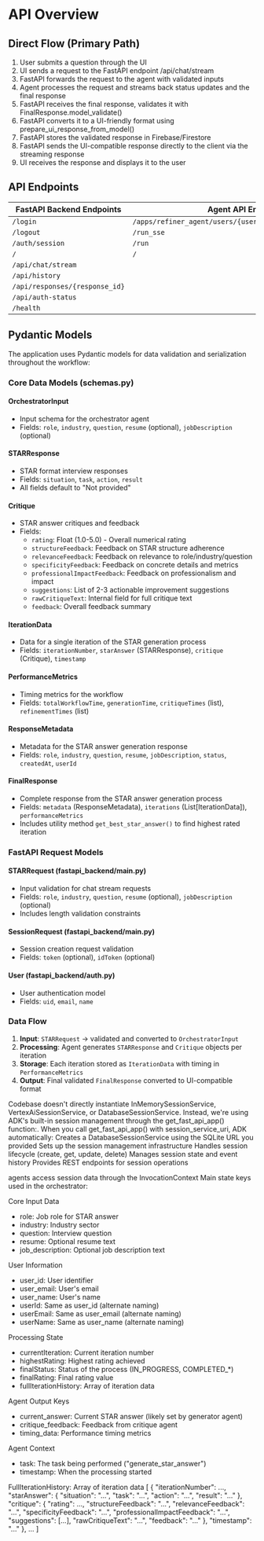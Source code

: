 # API Overview

## Direct Flow (Primary Path)

  1. User submits a question through the UI
  2. UI sends a request to the FastAPI endpoint /api/chat/stream
  3. FastAPI forwards the request to the agent with validated inputs
  4. Agent processes the request and streams back status updates and the final response
  5. FastAPI receives the final response, validates it with FinalResponse.model_validate()
  6. FastAPI converts it to a UI-friendly format using prepare_ui_response_from_model()
  7. FastAPI stores the validated response in Firebase/Firestore
  8. FastAPI sends the UI-compatible response directly to the client via the streaming response
  9. UI receives the response and displays it to the user

## API Endpoints

| FastAPI Backend Endpoints             | Agent API Endpoints                                            |
|---------------------------------------|---------------------------------------------------------------|
| `/login`                              | `/apps/refiner_agent/users/{user_id}/sessions/{session_id}`    |
| `/logout`                             | `/run_sse`                                                     |
| `/auth/session`                       | `/run`                                                         |
| `/`                                   | `/`                                                            |
| `/api/chat/stream`                    |                                                               |
| `/api/history`                        |                                                               |
| `/api/responses/{response_id}`        |                                                               |
| `/api/auth-status`                    |                                                               |
| `/health`                             |                                                               |

## Pydantic Models

The application uses Pydantic models for data validation and serialization throughout the workflow:

### Core Data Models (schemas.py)

#### **OrchestratorInput**
- Input schema for the orchestrator agent
- Fields: `role`, `industry`, `question`, `resume` (optional), `jobDescription` (optional)

#### **STARResponse** 
- STAR format interview responses
- Fields: `situation`, `task`, `action`, `result`
- All fields default to "Not provided"

#### **Critique**
- STAR answer critiques and feedback
- Fields:
  - `rating`: Float (1.0-5.0) - Overall numerical rating
  - `structureFeedback`: Feedback on STAR structure adherence
  - `relevanceFeedback`: Feedback on relevance to role/industry/question
  - `specificityFeedback`: Feedback on concrete details and metrics
  - `professionalImpactFeedback`: Feedback on professionalism and impact
  - `suggestions`: List of 2-3 actionable improvement suggestions
  - `rawCritiqueText`: Internal field for full critique text
  - `feedback`: Overall feedback summary

#### **IterationData**
- Data for a single iteration of the STAR generation process
- Fields: `iterationNumber`, `starAnswer` (STARResponse), `critique` (Critique), `timestamp`

#### **PerformanceMetrics**
- Timing metrics for the workflow
- Fields: `totalWorkflowTime`, `generationTime`, `critiqueTimes` (list), `refinementTimes` (list)

#### **ResponseMetadata**
- Metadata for the STAR answer generation response
- Fields: `role`, `industry`, `question`, `resume`, `jobDescription`, `status`, `createdAt`, `userId`

#### **FinalResponse**
- Complete response from the STAR answer generation process
- Fields: `metadata` (ResponseMetadata), `iterations` (List[IterationData]), `performanceMetrics`
- Includes utility method `get_best_star_answer()` to find highest rated iteration

### FastAPI Request Models

#### **STARRequest** (fastapi_backend/main.py)
- Input validation for chat stream requests
- Fields: `role`, `industry`, `question`, `resume` (optional), `jobDescription` (optional)
- Includes length validation constraints

#### **SessionRequest** (fastapi_backend/main.py)
- Session creation request validation
- Fields: `token` (optional), `idToken` (optional)

#### **User** (fastapi_backend/auth.py)
- User authentication model
- Fields: `uid`, `email`, `name`

### Data Flow
1. **Input**: `STARRequest` → validated and converted to `OrchestratorInput`
2. **Processing**: Agent generates `STARResponse` and `Critique` objects per iteration
3. **Storage**: Each iteration stored as `IterationData` with timing in `PerformanceMetrics`
4. **Output**: Final validated `FinalResponse` converted to UI-compatible format


Codebase doesn't directly instantiate InMemorySessionService, VertexAiSessionService, or DatabaseSessionService.  Instead, we're using ADK's built-in session management through the get_fast_api_app() function:.
When you call get_fast_api_app() with session_service_uri, ADK automatically:
  Creates a DatabaseSessionService using the SQLite URL you provided
  Sets up the session management infrastructure
  Handles session lifecycle (create, get, update, delete)
  Manages session state and event history
  Provides REST endpoints for session operations

agents access session data through the InvocationContext
Main state keys used in the orchestrator:

  Core Input Data

  - role: Job role for STAR answer
  - industry: Industry sector
  - question: Interview question
  - resume: Optional resume text
  - job_description: Optional job description text

  User Information

  - user_id: User identifier
  - user_email: User's email
  - user_name: User's name
  - userId: Same as user_id (alternate naming)
  - userEmail: Same as user_email (alternate naming)
  - userName: Same as user_name (alternate naming)

  Processing State

  - currentIteration: Current iteration number
  - highestRating: Highest rating achieved
  - finalStatus: Status of the process (IN_PROGRESS, COMPLETED_*)
  - finalRating: Final rating value
  - fullIterationHistory: Array of iteration data

  Agent Output Keys

  - current_answer: Current STAR answer (likely set by generator agent)
  - critique_feedback: Feedback from critique agent
  - timing_data: Performance timing metrics

  Agent Context

  - task: The task being performed ("generate_star_answer")
  - timestamp: When the processing started


  FullIterationHistory: Array of iteration data
[
  {
    "iterationNumber": ...,
    "starAnswer": {
      "situation": "...",
      "task": "...",
      "action": "...",
      "result": "..."
    },
    "critique": {
      "rating": ...,
      "structureFeedback": "...",
      "relevanceFeedback": "...",
      "specificityFeedback": "...",
      "professionalImpactFeedback": "...",
      "suggestions": [...],
      "rawCritiqueText": "...",
      "feedback": "..."
    },
    "timestamp": "..."
  },
  ...
]
